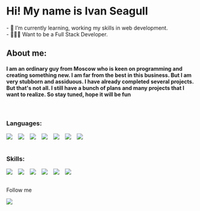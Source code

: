 <!-- ### Hi there 👋 -->

<!--
**IvanSeagull/IvanSeagull** is a ✨ _special_ ✨ repository because its `README.md` (this file) appears on your GitHub profile.

Here are some ideas to get you started:

- 🔭 I’m currently working on ...
- 👯 I’m looking to collaborate on ...
- 🤔 I’m looking for help with ...
- 💬 Ask me about ...
- 📫 How to reach me: ...
- 😄 Pronouns: ...
- ⚡ Fun fact: ...
 -->

<!-- Header -->

  <h1 align="">
     Hi! My name is Ivan Seagull 
  </h1>
- 🌱 I’m currently learning, working my skills in web development.
<br/>
- 👨🏽‍💻 Want to be a Full Stack Developer.

  <!-- <p>am a Junior Frontend Developer!</p> -->
<br/>
<h2>About me:</h2>
<h4>
I am an ordinary guy from Moscow who is keen on programming and creating something new. I am far from the best in this business. But I am very stubborn and assiduous. I have already completed several projects. But that's not all. I still have a bunch of plans and many projects that I want to realize. So stay tuned, hope it will be fun
</h4>
<br/>
<h3>Languages:</h3>

<img align="left" style="margin-right:15px" src="https://img.shields.io/badge/-JavaScript-090909?style=for-the-badge&logo=javascript">
<img align="left" style="margin-right:15px" src="https://img.shields.io/badge/-Nodejs-090909?style=for-the-badge&logo=node.js">
<img align="left" style="margin-right:15px" src="https://img.shields.io/badge/-Python-090909?style=for-the-badge&logo=python">
<img align="left" style="margin-right:15px" src="https://img.shields.io/badge/-Html-090909?style=for-the-badge&logo=html5">
<img align="left" style="margin-right:15px" src="https://img.shields.io/badge/-Css3-090909?style=for-the-badge&logo=css3">
<img align="left" style="margin-right:15px" src="https://img.shields.io/badge/-Sass-090909?style=for-the-badge&logo=sass">
<img align="left" style="margin-right:15px" src="https://img.shields.io/badge/-Php-090909?style=for-the-badge&logo=php">

<br/>
<br/>

<!-- ###Tools: -->

<h3>Skills:</h3>
<img align="left" style="margin-right:15px" src="https://img.shields.io/badge/-React-090909?style=for-the-badge&logo=react">
<img align="left" style="margin-right:15px" src="https://img.shields.io/badge/-redux-090909?style=for-the-badge&logo=Redux">
<img align="left" style="margin-right:15px" src="https://img.shields.io/badge/-redux-090909?style=for-the-badge&logo=Redux">
<img align="left" style="margin-right:15px" src="https://img.shields.io/badge/-Visual Studio Code-090909?style=for-the-badge&logo=visual%20studio%20code
">
<img align="left" style="margin-right:15px" src="https://img.shields.io/badge/-git-090909?style=for-the-badge&logo=git">
<img align="left" style="margin-right:15px" src="https://img.shields.io/badge/-github-090909?style=for-the-badge&logo=github">

<!-- <br/> -->
<!-- <br/> -->

<br/>
<br/>

<!-- ![Js](https://img.shields.io/badge/-JavaScript-090909?style=for-the-badge&logo=javascript)
![Python](https://img.shields.io/badge/-Python-090909?style=for-the-badge&logo=python) -->

Follow me

<img src="https://github-readme-stats.vercel.app/api?username=IvanSeagull&theme=light&show_icons=true">
